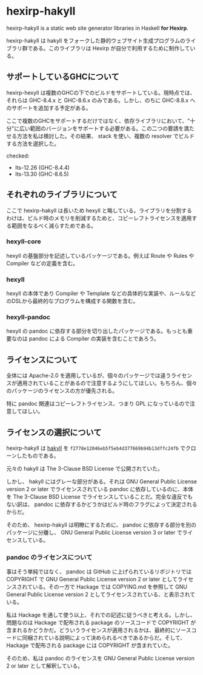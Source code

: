 # hexirp-hakyll

hexirp-hakyll is a static web site generator libraries in Haskell **for Hexirp**.

hexirp-hakyll は hakyll をフォークした静的ウェブサイト生成プログラムのライブラリ群である。このライブラリは Hexirp が自分で利用するために制作している。

## サポートしているGHCについて

hexirp-hexyll は複数のGHCの下でのビルドをサポートしている。現時点では、それらは GHC-8.4.x と GHC-8.6.x のみである。しかし、のちに GHC-8.8.x へのサポートを追加する予定がある。

ここで複数のGHCをサポートするだけではなく、依存ライブラリにおいて、"十分"に広い範囲のバージョンをサポートする必要がある。この二つの要請を満たせる方法を私は検討した。その結果、 stack を使い、複数の resolver でビルドする方法を選択した。

checked:

* lts-12.26 (GHC-8.4.4)
* lts-13.30 (GHC-8.6.5)

## それぞれのライブラリについて

ここで hexirp-hakyll は長いため hexyll と略している。ライブラリを分割するわけは、ビルド時のメモリを削減するためと、コピーレフトライセンスを適用する範囲をなるべく減らすためである。

### hexyll-core

hexyll の基盤部分を記述しているパッケージである。例えば Route や Rules や Compiler などの定義を含む。

### hexyll

hexyll の本体であり Compiler や Template などの具体的な実装や、ルールなどのDSLから最終的なプログラムを構成する関数を含む。

### hexyll-pandoc

hexyll の pandoc に依存する部分を切り出したパッケージである。もっとも重要なのは pandoc による Compiler の実装を含むことであろう。

## ライセンスについて

全体には Apache-2.0 を適用しているが、個々のパッケージでは違うライセンスが適用されていることがあるので注意するようにしてほしい。もちろん、個々のパッケージのライセンスの方が優先される。

特に pandoc 関連はコピーレフトライセンス、つまり GPL になっているので注意してほしい。

## ライセンスの選択について

hexirp-hakyll は [hakyll](https://github.com/jaspervdj/hakyll) を `f2778e12046eb5f5eb4d377669b94b13dffc24fb` でクローンしたものである。

元々の hakyll は The 3-Clause BSD License で公開されていた。

しかし、 hakyll にはグレーな部分がある。それは GNU General Public License version 2 or later でライセンスされている pandoc に依存しているのに、本体を The 3-Clause BSD License でライセンスしていることだ。完全な違反でもない訳は、 pandoc に依存するかどうかはビルド時のフラグによって決定されるからだ。

そのため、 hexirp-hakyll は明瞭にするために、 pandoc に依存する部分を別のパッケージに分離し、 GNU General Public License version 3 or later でライセンスしている。

### pandoc のライセンスについて

事はそう単純ではなく、 pandoc は GitHub に上げられているリポジトリでは COPYRIGHT で GNU General Public License version 2 or later としてライセンスされている。その一方で Hackage では COPYING.md を参照して GNU General Public License version 2 としてライセンスされている、と表示されている。

私は Hackage を通して使う以上、それでの記述に従うべきと考える。しかし、問題なのは Hackage で配布される package のソースコードで COPYRIGHT が含まれるかどうかだ。どういうライセンスが適用されるかは、最終的にソースコードに同梱されている説明によって決められるべきであるからだ。そして、 Hackage で配布される package には COPYRIGHT が含まれていた。

そのため、私は pandoc のライセンスを GNU General Public License version 2 or later として解釈している。

